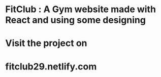 # FitClub : A Gym website made with React and using some designing
<h1>Visit the project on <h1/>
fitclub29.netlify.com
